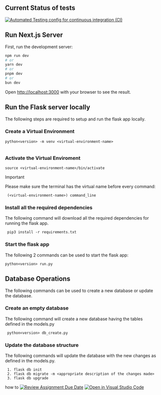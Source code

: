 ## Current Status of tests
[![Automated Testing config for continuous integration (CI)](https://github.com/uol-feps-soc-comp2913-2324s2-classroom/team-project-team-26/actions/workflows/ci.yaml/badge.svg?branch=shubham-dev)](https://github.com/uol-feps-soc-comp2913-2324s2-classroom/team-project-team-26/actions/workflows/ci.yaml)


## Run Next.js Server

First, run the development server:

```bash
npm run dev
# or
yarn dev
# or
pnpm dev
# or
bun dev
```

Open [http://localhost:3000](http://localhost:3000) with your browser to see the result.


## Run the Flask server locally

The following steps are required to setup and run the flask app locally. 

### Create a Virtual Environment

```
python<version> -m venv <virtual-environment-name>
 
```

### Activate the Virtual Enviroment

```
source <virtual-environment-name>/bin/activate
```

> [!IMPORTANT]
> Please make sure the terminal has the virtual name before every command:

```
 (<virtual-environment-name>) command_line
```

### Install all the required dependencies

The following command will download all the required dependencies for running the flask app.
```
 pip3 install -r requirements.txt
```


### Start the flask app

The following 2 commands can be used to start the flask app:

```
python<version> run.py
```

## Database Operations
The following commands can be used to create a new database or update the database.

### Create an empty database

The following command will create a new database having the tables defined in the models.py

```
 python<version> db_create.py
```

### Update the database structure

The following commands will update the database with the new changes as defined in the models.py.

```
 1. flask db init
 2. flask db migrate -m <appropriate description of the changes made>
 3. flask db upgrade
```


how to
[![Review Assignment Due Date](https://classroom.github.com/assets/deadline-readme-button-24ddc0f5d75046c5622901739e7c5dd533143b0c8e959d652212380cedb1ea36.svg)](https://classroom.github.com/a/Nrqv5LcV)
[![Open in Visual Studio Code](https://classroom.github.com/assets/open-in-vscode-718a45dd9cf7e7f842a935f5ebbe5719a5e09af4491e668f4dbf3b35d5cca122.svg)](https://classroom.github.com/online_ide?assignment_repo_id=13770086&assignment_repo_type=AssignmentRepo)
